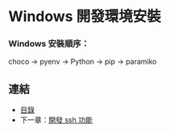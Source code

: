# Windows 開發環境安裝

### Windows 安裝順序：
choco → pyenv → Python → pip → paramiko


## 連結

- [目錄](directory.md)
- 下一章：[開發 ssh 功能](./Document/01.1.md)